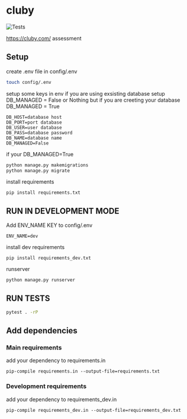 # cluby
![Tests](https://github.com/amirbahador-hub/cluby/actions/workflows/tests.yml/badge.svg)

https://cluby.com/ assessment


## Setup

create .env file in config/.env
```bash
touch config/.env
```

setup some keys in env 
if you are using exsisting database setup DB_MANAGED = False or Nothing
but if you are creeting your database DB_MANAGED = True
```
DB_HOST=database host
DB_PORT=port database
DB_USER=user database
DB_PASS=database password
DB_NAME=database name
DB_MANAGED=False 
```

if your DB_MANAGED=True
```bash
python manage.py makemigrations
python manage.py migrate
```

install requirements
```
pip install requirements.txt
```

## RUN IN DEVELOPMENT MODE
Add ENV_NAME KEY to config/.env
```
ENV_NAME=dev
```
install dev requirements
```
pip install requirements_dev.txt
```


runserver
```bash
python manage.py runserver
```

## RUN TESTS
```bash
pytest . -rP
```

## Add dependencies

### Main requirements
add your dependency to requirements.in
```
pip-compile requirements.in --output-file=requirements.txt
```

### Development requirements
add your dependency to requirements_dev.in
```
pip-compile requirements_dev.in --output-file=requirements_dev.txt
```
